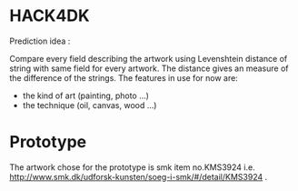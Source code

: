 HACK4DK
=======


Prediction idea :

Compare every field describing the artwork using Levenshtein distance of string with same field for every artwork.
The distance  gives an measure of the difference of the strings.
The features in use for now are:
- the kind of art (painting, photo ...)
- the technique (oil, canvas, wood ...)

Prototype
=======
The artwork chose for the prototype is smk item no.KMS3924 i.e. http://www.smk.dk/udforsk-kunsten/soeg-i-smk/#/detail/KMS3924 .

